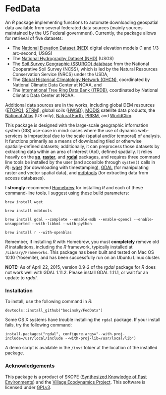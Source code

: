 # FedData
An *R* package implementing functions to automate downloading geospatial data available from several federated data sources (mainly sources maintained by the US Federal government). Currently, the package allows for retrieval of five datasets: 

* The [National Elevation Dataset (NED)](http://ned.usgs.gov) digital elevation models (1 and 1/3 arc-second; USGS)
* The [National Hydrography Dataset (NHD)](http://nhd.usgs.gov) (USGS)
* The [Soil Survey Geographic (SSURGO) database](http://websoilsurvey.sc.egov.usda.gov/) from the National Cooperative Soil Survey (NCSS), which is led by the Natural Resources Conservation Service (NRCS) under the USDA,
* The [Global Historical Climatology Network (GHCN)](http://www.ncdc.noaa.gov/data-access/land-based-station-data/land-based-datasets/global-historical-climatology-network-ghcn), coordinated by National Climatic Data Center at NOAA, and
* The [International Tree Ring Data Bank (ITRDB)](http://www.ncdc.noaa.gov/data-access/paleoclimatology-data/datasets/tree-ring), coordinated by National Climatic Data Center at NOAA.

Additional data sources are in the works, including global DEM resources ([ETOPO1](https://www.ngdc.noaa.gov/mgg/global/global.html), [STRM](http://www2.jpl.nasa.gov/srtm/)), global soils ([HWSD](http://webarchive.iiasa.ac.at/Research/LUC/External-World-soil-database/HTML/)), [MODIS](http://modis.gsfc.nasa.gov) satellite data products, the [National Atlas](http://nationalmap.gov/small_scale/) (US only), [Natural Earth](http://www.naturalearthdata.com), [PRISM](http://www.prism.oregonstate.edu), and [WorldClim](http://www.worldclim.org).

This package is designed with the large-scale geographic information system (GIS) use-case in mind: cases where the use of dynamic web-services is impractical due to the scale (spatial and/or temporal) of analysis. It functions primarily as a means of downloading tiled or otherwise spatially-defined datasets; additionally, it can preprocess those datasets by extracting data within an area of interest (AoI), defined spatially. It relies heavily on the [**sp**](http://cran.r-project.org/package=sp), [**raster**](http://cran.r-project.org/package=raster), and [**rgdal**](http://cran.r-project.org/package=rgdal) packages, and requires three command line tools be installed by the user (and accesible through `system()` calls in *R*): [wget](https://www.gnu.org/software/wget/) (for downloading with timestamping), [GDAL](http://www.gdal.org) (for manipulating raster and vector spatial data), and [mdbtools](http://mdbtools.sourceforge.net) (for extracting data from access databases).

I **strongly** recommend [Homebrew](http://brew.sh) for installing *R* and each of these command-line tools. I suggest using these build parameters:

`brew install wget`

`brew install mdbtools`

`brew install gdal --complete --enable-mdb --enable-opencl --enable-unsupported --with-libkml --with-python`

`brew install r --with-openblas`

Remember, if installing *R* with Homebrew, you must **completely** remove old *R* installations, including the *R* framework, typically installed at `/Library/Frameworks`. This package has been built and tested on Mac OS 10.10 (Yosemite), and has been successfully run on an Ubuntu Linux cluster.

**NOTE:** As of April 22, 2015, version 0.9-2 of the *rgdal* package for *R* does not work well with GDAL 1.11.2. Please install GDAL 1.11.1, or wait for an update to *rgdal*.

### Installation
To install, use the following command in *R*:

`devtools::install_github("bocinsky/FedData")`

Some OS X systems have trouble installing the `rgdal` package. If your install fails, try the following command:

`install.packages("rgdal", configure.args="--with-proj-include=/usr/local/include --with-proj-lib=/usr/local/lib")`

A demo script is available in the `/inst` folder at the location of the installed package.

### Acknowledgements
This package is a product of SKOPE ([Synthesized Knowledge of Past Environments](http://www.envirecon.org)) and the [Village Ecodynamics Project](http://village.anth.wsu.edu). This software is licensed under [GPLv3](http://www.gnu.org/copyleft/gpl.html).